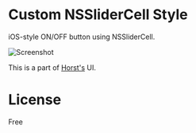 Custom NSSliderCell Style
=========================

iOS-style ON/OFF button using NSSliderCell. 

![Screenshot](http://penck.de/img/code/CustomSliderCellExample.png)

This is a part of [Horst's](http://penck.de/horst/) UI.

License 
=======

Free